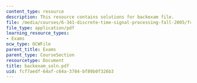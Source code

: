 ```yaml
---
content_type: resource
description: This resource contains solutions for backexam file.
file: /media/courses/6-341-discrete-time-signal-processing-fall-2005/fcf7aedf64afc64a3784bf89b0f326b3_backexam_soln.pdf
file_type: application/pdf
learning_resource_types:
- Exams
ocw_type: OCWFile
parent_title: Exams
parent_type: CourseSection
resourcetype: Document
title: backexam_soln.pdf
uid: fcf7aedf-64af-c64a-3784-bf89b0f326b3
---
```

